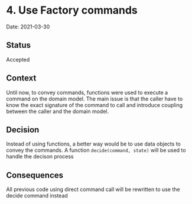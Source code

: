 # 4. Use Factory commands

Date: 2021-03-30

## Status

Accepted

## Context

Until now, to convey commands, functions were used to execute a command on the domain model. The main issue is that the caller have to know the exact signature of the command to call and introduce
coupling between the caller and the domain model.

## Decision

Instead of using functions, a better way would be to use data objects to convey the commands. A function `decide(command, state)` will be used to handle the decison process

## Consequences

All previous code using direct command call will be rewritten to use the decide command instead
